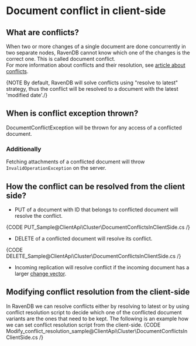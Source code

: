 ﻿# Document conflict in client-side
  
## What are conflicts?
When two or more changes of a single document are done concurrently in two separate nodes, 
RavenDB cannot know which one of the changes is the correct one. This is called document conflict.  
For more information about conflicts and their resolution, see [article about conflicts](../../server/clustering/replication/replication-conflicts).  

{NOTE By default, RavenDB will solve conflicts using "resolve to latest" strategy, thus the conflict will be resolved to a document with the latest 'modified date'./}
  
## When is conflict exception thrown?
DocumentConflictException will be thrown for any access of a conflicted document.

### Additionally
 Fetching attachments of a conflicted document will throw `InvalidOperationException` on the server.

## How the conflict can be resolved from the client side?
 * PUT of a document with ID that belongs to conflicted document will resolve the conflict.

{CODE PUT_Sample@ClientApi\Cluster\DocumentConflictsInClientSide.cs /}

 * DELETE of a conflicted document will resolve its conflict.  

{CODE DELETE_Sample@ClientApi\Cluster\DocumentConflictsInClientSide.cs /}

 * Incoming replication will resolve conflict if the incoming document has a larger [change vector](../../server/clustering/change-vector).

## Modifying conflict resolution from the client-side
In RavenDB we can resolve conflicts either by resolving to latest or by using conflict resolution script to decide which one of the conflicted document variants are the ones that need to be kept. The following is an example how we can set conflict resolution script from the client-side.
{CODE Modify_conflict_resolution_sample@ClientApi\Cluster\DocumentConflictsInClientSide.cs /}
